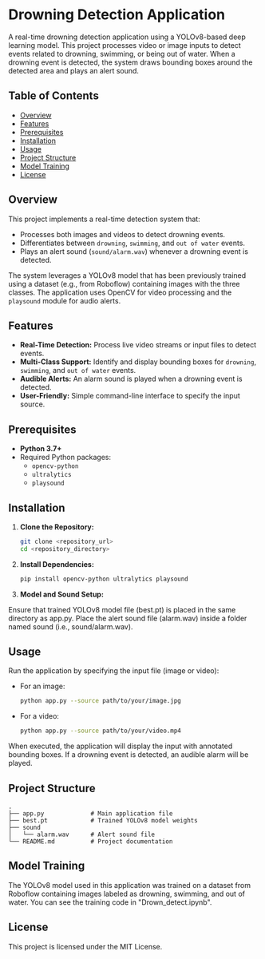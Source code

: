 # Drowning Detection Application

A real-time drowning detection application using a YOLOv8-based deep learning model. This project processes video or image inputs to detect events related to drowning, swimming, or being out of water. When a drowning event is detected, the system draws bounding boxes around the detected area and plays an alert sound.

## Table of Contents

- [Overview](#overview)
- [Features](#features)
- [Prerequisites](#prerequisites)
- [Installation](#installation)
- [Usage](#usage)
- [Project Structure](#project-structure)
- [Model Training](#model-training)
- [License](#license)

## Overview

This project implements a real-time detection system that:
- Processes both images and videos to detect drowning events.
- Differentiates between `drowning`, `swimming`, and `out of water` events.
- Plays an alert sound (`sound/alarm.wav`) whenever a drowning event is detected.

The system leverages a YOLOv8 model that has been previously trained using a dataset (e.g., from Roboflow) containing images with the three classes. The application uses OpenCV for video processing and the `playsound` module for audio alerts.

## Features

- **Real-Time Detection:** Process live video streams or input files to detect events.
- **Multi-Class Support:** Identify and display bounding boxes for `drowning`, `swimming`, and `out of water` events.
- **Audible Alerts:** An alarm sound is played when a drowning event is detected.
- **User-Friendly:** Simple command-line interface to specify the input source.

## Prerequisites

- **Python 3.7+**
- Required Python packages:
  - `opencv-python`
  - `ultralytics`
  - `playsound`

## Installation

1. **Clone the Repository:**

   ```bash
   git clone <repository_url>
   cd <repository_directory>
   ```

2. **Install Dependencies:**

    ```bash
    pip install opencv-python ultralytics playsound
    ```

3. **Model and Sound Setup:**

Ensure that trained YOLOv8 model file (best.pt) is placed in the same directory as app.py.
Place the alert sound file (alarm.wav) inside a folder named sound (i.e., sound/alarm.wav).

## Usage
Run the application by specifying the input file (image or video):

- For an image:
    ```bash
    python app.py --source path/to/your/image.jpg
    ```
- For a video:
    ```bash
    python app.py --source path/to/your/video.mp4
    ```
When executed, the application will display the input with annotated bounding boxes. If a drowning event is detected, an audible alarm will be played.

## Project Structure
    .
    ├── app.py             # Main application file
    ├── best.pt            # Trained YOLOv8 model weights
    ├── sound
    │   └── alarm.wav      # Alert sound file
    └── README.md          # Project documentation

## Model Training
The YOLOv8 model used in this application was trained on a dataset from Roboflow containing images labeled as drowning, swimming, and out of water. You can see the training code in "Drown_detect.ipynb".

## License
This project is licensed under the MIT License.
